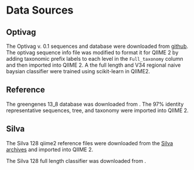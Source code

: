 # Data Sources

## Optivag

The Optivag v. 0.1 sequences and database were downloaded from [github](). The optivag sequence info file was modified to format it for QIIME 2 by adding taxonomic prefix labels to each level in the `Full_taxonomy` column and then imported into QIIME 2. A the full length and V34 regional naive baysian classifier were trained using scikit-learn in QIIME2. 

## Reference

The greengenes 13_8 database was downloaded from [](). The 97% identity representative sequences, tree, and taxonomy were imported into QIIME 2.


## Silva

The Silva 128 qiime2 reference files were downloaded from the [Silva archives]() and imported into QIIME 2.

The Silva 128 full length classifier was downloaded from []().